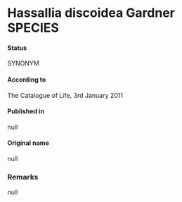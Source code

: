 Hassallia discoidea Gardner SPECIES
=======

#### Status
SYNONYM

#### According to
The Catalogue of Life, 3rd January 2011

#### Published in
null

#### Original name
null

### Remarks
null